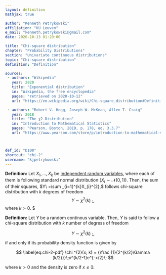 ```yaml
---
layout: definition
mathjax: true

author: "Kenneth Petrykowski"
affiliation: "KU Leuven"
e_mail: "kenneth.petrykowski@gmail.com"
date: 2020-10-13 01:20:00

title: "Chi-square distribution"
chapter: "Probability Distributions"
section: "Univariate continuous distributions"
topic: "Chi-square distribution"
definition: "Definition"

sources:
 - authors: "Wikipedia"
   year: 2020
   title: "Exponential distribution"
   in: "Wikipedia, the free encyclopedia"
   pages: "retrieved on 2020-10-12"
   url: "https://en.wikipedia.org/wiki/Chi-square_distribution#Definitions"

 - authors: "Robert V. Hogg, Joseph W. McKean, Allen T. Craig"
   year: 2018
   title: "The χ2-Distribution"
   in: "Introduction to Mathematical Statistics"
   pages: "Pearson, Boston, 2019, p. 178, eq. 3.3.7"
   url: "https://www.pearson.com/store/p/introduction-to-mathematical-statistics/P100000843744"



def_id: "D100"
shortcut: "chi-2"
username: "kjpetrykowski"
---
```



**Definition:** Let $X_{1}, ..., X_{k}$ be [independent random variables](/D/rvar), where each of them is following standard normal distribution  ($X_{i} \sim \mathcal N(0,1)$). Then, the sum of their squares,
$Y\ =\sum _{i=1}^{k}X_{i}^{2},$ follows  chi-square distribution with $k$ degrees of freedom 
$$\label{eq:chi-2} Y\ \sim \ \chi ^{2}(k)\ ; , $$
where $k > 0$.
$

**Definition:** Let $Y$ be a random continous variable. Then, $Y$ is said to follow a chi-square distribution with $k$ number of degress of freedom

$$\label{eq:chi-2} Y\ \sim \ \chi ^{2}(k)\ ; ,$$

if and only if its probability density function is given by

$$ \label{eq:chi-2-pdf} \chi ^{2}(x; k) = {\frac {1}{2^{k/2}\Gamma (k/2)}}\;x^{k/2-1}e^{-x/2}\; $$

where $k > 0$ and the density is zero if $x \leq 0$.